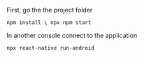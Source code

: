 First, go the the project folder

`npm install \
npx npm start`


In another console connect to the application

`npx react-native run-android`
